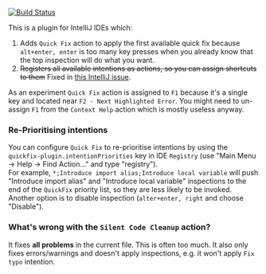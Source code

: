 [![Build Status](https://github.com/dkandalov/quick-fix/workflows/CI/badge.svg)](https://github.com/dkandalov/quick-fix/actions)

This is a plugin for IntelliJ IDEs which:
1. Adds `Quick Fix` action to apply the first available quick fix because `alt+enter, enter` 
   is too many key presses when you already know that the top inspection will do what you want.
2. ~~Registers all available intentions as actions, so you can assign shortcuts to them~~ 
  Fixed in [this IntelliJ issue](https://youtrack.jetbrains.com/issue/IDEA-217465).

As an experiment `Quick Fix` action is assigned to `F1` because it's a single key and located near `F2 - Next Highlighted Error`.
You might need to un-assign `F1` from the `Context Help` action which is mostly useless anyway.

### Re-Prioritising intentions
You can configure `Quick Fix` to re-prioritise intentions by using the `quickfix-plugin.intentionPriorities` key in IDE `Registry`
(use "Main Menu -> Help -> Find Action..." and type "registry").  
For example, `*;Introduce import alias;Introduce local variable` will push "Introduce import alias" and "Introduce local variable" 
inspections to the end of the `QuickFix` priority list, so they are less likely to be invoked.
Another option is to disable inspection (`alter+enter, right` and choose "Disable").

### What's wrong with the `Silent Code Cleanup` action?
It fixes **all problems** in the current file. This is often too much. 
It also only fixes errors/warnings and doesn't apply inspections, e.g. it won't apply `Fix typo` intention.
